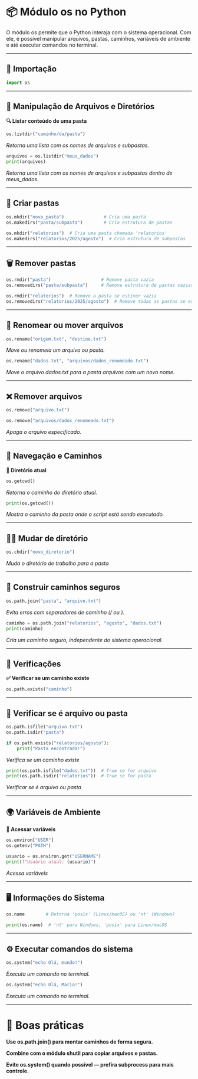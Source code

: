 # 📦 Módulo os no Python

O módulo os permite que o Python interaja com o sistema operacional. Com ele, é possível manipular arquivos, pastas, caminhos, variáveis de ambiente e até executar comandos no terminal.

---

## 🔹 Importação

```python
import os
```

---

## 📁 Manipulação de Arquivos e Diretórios

**🔍 Listar conteúdo de uma pasta**
```python
os.listdir("caminho/da/pasta")
```
*Retorna uma lista com os nomes de arquivos e subpastas.*

```python
arquivos = os.listdir("meus_dados")
print(arquivos)
```

*Retorna uma lista com os nomes de arquivos e subpastas dentro de meus_dados.*

---

## 📂 Criar pastas

```python
os.mkdir("nova_pasta")               # Cria uma pasta
os.makedirs("pasta/subpasta")        # Cria estrutura de pastas
```

```python
os.mkdir("relatorios")  # Cria uma pasta chamada 'relatorios'
os.makedirs("relatorios/2025/agosto")  # Cria estrutura de subpastas
```

---

## 🗑️ Remover pastas

```python
os.rmdir("pasta")                   # Remove pasta vazia
os.removedirs("pasta/subpasta")     # Remove estrutura de pastas vazias
```

```python
os.rmdir("relatorios")  # Remove a pasta se estiver vazia
os.removedirs("relatorios/2025/agosto")  # Remove todas as pastas se estiverem vazias
```

---

## 🔄 Renomear ou mover arquivos

```python
os.rename("origem.txt", "destino.txt")
```

*Move ou renomeia um arquivo ou pasta.*

```python
os.rename("dados.txt", "arquivos/dados_renomeado.txt")
```

*Move o arquivo dados.txt para a pasta arquivos com um novo nome.*

---

## ❌ Remover arquivos

```python
os.remove("arquivo.txt")
```

```python
os.remove("arquivos/dados_renomeado.txt")
```

*Apaga o arquivo especificado.*

---

## 📌 Navegação e Caminhos

**📍 Diretório atual**

```python
os.getcwd()
```

*Retorna o caminho do diretório atual.*

```python
print(os.getcwd())
```

*Mostra o caminho da pasta onde o script está sendo executado.*

---

## 🚶‍♀️ Mudar de diretório

```python
os.chdir("novo_diretorio")
```

*Muda o diretório de trabalho para a pasta*

---

## 🔗 Construir caminhos seguros

```python
os.path.join("pasta", "arquivo.txt")
```

*Evita erros com separadores de caminho (/ ou \).*

```python
caminho = os.path.join("relatorios", "agosto", "dados.txt")
print(caminho)
```

*Cria um caminho seguro, independente do sistema operacional.*

---

## 🧪 Verificações

**✅ Verificar se um caminho existe**

```python
os.path.exists("caminho")
```

---

## 📄 Verificar se é arquivo ou pasta

```python
os.path.isfile("arquivo.txt")
os.path.isdir("pasta")
```

```python
if os.path.exists("relatorios/agosto"):
    print("Pasta encontrada!")
```

*Verifica se um caminho existe*

```python
print(os.path.isfile("dados.txt"))  # True se for arquivo
print(os.path.isdir("relatorios"))  # True se for pasta
```

*Verificar se é arquivo ou pasta*

---

## 🌍 Variáveis de Ambiente

**🔎 Acessar variáveis**

```python
os.environ["USER"]
os.getenv("PATH")
```

```python
usuario = os.environ.get("USERNAME")
print(f"Usuário atual: {usuario}")
```

*Acessa variáveis*

---

## 🖥️ Informações do Sistema

```python
os.name        # Retorna 'posix' (Linux/macOS) ou 'nt' (Windows)
```

```python
print(os.name)  # 'nt' para Windows, 'posix' para Linux/macOS
```

---

## ⚙️ Executar comandos do sistema

```python
os.system("echo Olá, mundo!")
```

*Executa um comando no terminal.*

```python
os.system("echo Olá, Maria!")
```

*Executa um comando no terminal.*

---

# 🧹 Boas práticas

**Use os.path.join() para montar caminhos de forma segura.**

**Combine com o módulo shutil para copiar arquivos e pastas.**

**Evite os.system() quando possível — prefira subprocess para mais controle.**